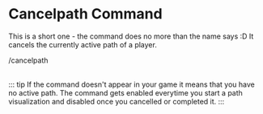 # Cancelpath Command

This is a short one - the command does no more than the name says :D
It cancels the currently active path of a player.

<CmdLine>
  /cancelpath
</CmdLine>
<br>
<br>

::: tip
If the command doesn't appear in your game it means that you have no active path.
The command gets enabled everytime you start a path visualization and disabled once you cancelled or completed it.
:::